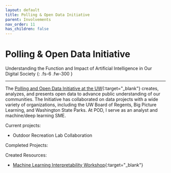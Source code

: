 ```yaml
---
layout: default
title: Polling & Open Data Initiative
parent: Involvements
nav_order: 11
has_children: false
---
```


# Polling & Open Data Initiative

Understanding the Function and Impact of Artificial Intelligence in Our Digital Society 
{: .fs-6 .fw-300 }

---

The [Polling and Open Data Initiative at the UW](https://poddata.org/){:target="_blank"} creates, analyzes, and presents open data to advance public understanding of our communities. The Initiative has collaborated on data projects with a wide variety of organizations, including the UW Board of Regents, Big Picture Learning, and Washington State Parks. At POD, I serve as an analyst and machine/deep learning SME.

Current projects:
- Outdoor Recreation Lab Collaboration

Completed Projects:

Created Resources:
- [Machine Learning Interpretability Workshop](https://www.kaggle.com/washingtongold/alcohol-love-and-grades-poduw-ml-workshop){:target="_blank"}
